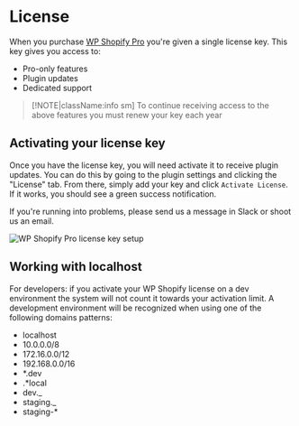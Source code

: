 # License

When you purchase [WP Shopify Pro](https://wpshop.io/purchase/) you're given a single license key. This key gives you access to:

-  Pro-only features
-  Plugin updates
-  Dedicated support

> [!NOTE|className:info sm]
> To continue receiving access to the above features you must renew your key each year

## Activating your license key

Once you have the license key, you will need activate it to receive plugin updates. You can do this by going to the plugin settings and clicking the "License" tab. From there, simply add your key and click `Activate License`. If it works, you should see a green success notification.

If you're running into problems, please send us a message in Slack or shoot us an email.

![WP Shopify Pro license key setup](https://docs.wpshop.io/assets/license-setup.png)

## Working with localhost

For developers: if you activate your WP Shopify license on a dev environment the system will not count it towards your activation limit. A development environment will be recognized when using one of the following domains patterns:

-  localhost
-  10.0.0.0/8
-  172.16.0.0/12
-  192.168.0.0/16
-  \*.dev
-  .\*local
-  dev.\_
-  staging.\_
-  staging-\*
